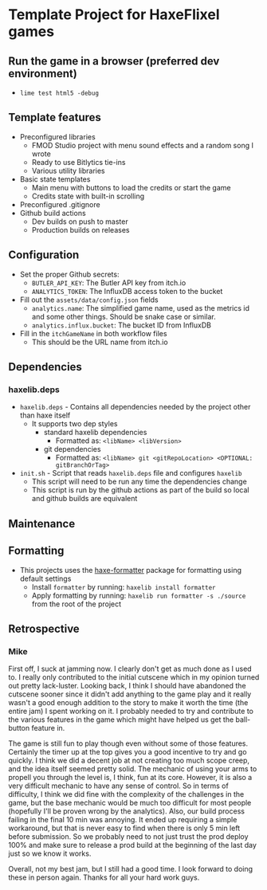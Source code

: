 # Template Project for HaxeFlixel games

## Run the game in a browser (preferred dev environment)

- `lime test html5 -debug`

## Template features

- Preconfigured libraries
  - FMOD Studio project with menu sound effects and a random song I wrote
  - Ready to use Bitlytics tie-ins
  - Various utility libraries
- Basic state templates
  - Main menu with buttons to load the credits or start the game
  - Credits state with built-in scrolling
- Preconfigured .gitignore
- Github build actions
  - Dev builds on push to master
  - Production builds on releases

## Configuration

- Set the proper Github secrets:
  - `BUTLER_API_KEY`: The Butler API key from itch.io
  - `ANALYTICS_TOKEN`: The InfluxDB access token to the bucket
- Fill out the `assets/data/config.json` fields
  - `analytics.name`: The simplified game name, used as the metrics id and some other things. Should be snake case or similar.
  - `analytics.influx.bucket`: The bucket ID from InfluxDB
- Fill in the `itchGameName` in both workflow files
  - This should be the URL name from itch.io

## Dependencies

### **haxelib.deps**

- `haxelib.deps` - Contains all dependencies needed by the project other than haxe itself
  - It supports two dep styles
    - standard haxelib dependencies
      - Formatted as: `<libName> <libVersion>`
    - git dependencies
      - Formatted as: `<libName> git <gitRepoLocation> <OPTIONAL: gitBranchOrTag>`
- `init.sh` - Script that reads `haxelib.deps` file and configures `haxelib`
  - This script will need to be run any time the dependencies change
  - This script is run by the github actions as part of the build so local and github builds are equivalent

## Maintenance

## **Formatting**

- This projects uses the [haxe-formatter](https://github.com/HaxeCheckstyle/haxe-formatter) package for formatting using default settings
  - Install `formatter` by running: `haxelib install formatter`
  - Apply formatting by running: `haxelib run formatter -s ./source` from the root of the project
  
## Retrospective

### Mike

First off, I suck at jamming now.  I clearly don't get as much done as I used to.  I really only contributed to the initial cutscene which in my opinion turned out pretty lack-luster.  Looking back, I think I should have abandoned the cutscene sooner since it didn't add anything to the game play and it really wasn't a good enough addition to the story to make it worth the time (the entire jam) I spent working on it.  I probably needed to try and contribute to the various features in the game which might have helped us get the ball-button feature in.

The game is still fun to play though even without some of those features.  Certainly the timer up at the top gives you a good incentive to try and go quickly.  I think we did a decent job at not creating too much scope creep, and the idea itself seemed pretty solid.  The mechanic of using your arms to propell you through the level is, I think, fun at its core.  However, it is also a very difficult mechanic to have any sense of control.  So in terms of difficulty, I think we did fine with the complexity of the challenges in the game, but the base mechanic would be much too difficult for most people (hopefully I'll be proven wrong by the analytics).  Also, our build process failing in the final 10 min was annoying.  It ended up requiring a simple workaround, but that is never easy to find when there is only 5 min left before submission.  So we probably need to not just trust the prod deploy 100% and make sure to release a prod build at the beginning of the last day just so we know it works.

Overall, not my best jam, but I still had a good time.  I look forward to doing these in person again.  Thanks for all your hard work guys.
